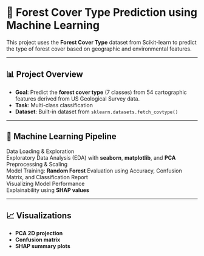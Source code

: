 # 🌲 Forest Cover Type Prediction using Machine Learning

This project uses the **Forest Cover Type** dataset from Scikit-learn to predict the type of forest cover based on geographic and environmental features.

---

## 📊 Project Overview

- **Goal**: Predict the **forest cover type** (7 classes) from 54 cartographic features derived from US Geological Survey data.
- **Task**: Multi-class classification
- **Dataset**: Built-in dataset from `sklearn.datasets.fetch_covtype()`

---

## 🧠 Machine Learning Pipeline

 Data Loading & Exploration  
 Exploratory Data Analysis (EDA) with **seaborn**, **matplotlib**, and **PCA**  
 Preprocessing & Scaling  
 Model Training: **Random Forest**
 Evaluation using Accuracy, Confusion Matrix, and Classification Report  
 Visualizing Model Performance  
 Explainability using **SHAP values**

---


## 📈 Visualizations
- **PCA 2D projection** 
- **Confusion matrix**
- **SHAP summary plots** 


